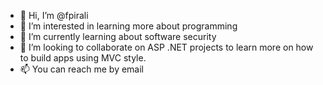 - 👋 Hi, I’m @fpirali
- 👀 I’m interested in learning more about programming
- 🌱 I’m currently learning about software security
- 💞️ I’m looking to collaborate on ASP .NET projects to learn more on how to build apps using MVC style.
- 📫 You can reach me by email

<!---
fpirali/fpirali is a ✨ special ✨ repository because its `README.md` (this file) appears on your GitHub profile.
You can click the Preview link to take a look at your changes.
--->
